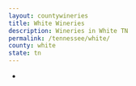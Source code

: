 ```yaml
---
layout: countywineries
title: White Wineries
description: Wineries in White TN
permalink: /tennessee/white/
county: white
state: tn
---
```

-
